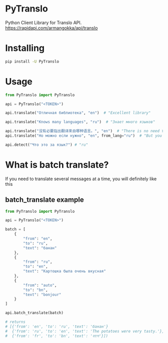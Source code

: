 # PyTranslo
Python Client Library for Translo API. https://rapidapi.com/armangokka/api/translo

# Installing

```sh
pip install -U PyTranslo
```

# Usage

```python
from PyTranslo import PyTranslo

api = PyTranslo("<TOKEN>")

api.translate("Отличная библиотека", "en")  # "Excellent library"

api.translate("Knows many languages", "ru")  # "Знает много языков"

api.translate("没有必要指出翻译来自哪种语言。", "en")  # "There is no need to indicate which language the translation comes from."
api.translate("Но можно если нужно", "en", from_lang="ru")  # "But you can if you need"

api.detect("Что это за язык?") # "ru"
```

# What is batch translate?
If you need to translate several messages at a time, you will definitely like this

## batch_translate example

```python
from PyTranslo import PyTranslo

api = PyTranslo("<TOKEN>")

batch = [
    {
        "from": "en",
        "to": "ru",
        "text": "банан"
    },
    {
        "from": "ru",
        "to": "en",
        "text": "Картошка была очень вкусная"
    },
    {
        "from": "auto",
        "to": "bn",
        "text": "bonjour"
    }
]

api.batch_translate(batch)

# returns
# [{'from': 'en', 'to': 'ru', 'text': 'банан'}
#  {'from': 'ru', 'to': 'en', 'text': 'The potatoes were very tasty.'},)
#  {'from': 'fr', 'to': 'bn', 'text': 'হ্যালো'}])
```
